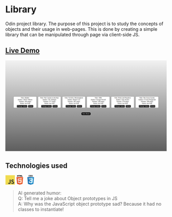 # Library

Odin project library. The purpose of this project is to study the concepts of objects and their usage in web-pages. This is done by creating a simple library that can be manipulated through page via client-side JS.

## [Live Demo](https://confucii.github.io/library/)

![Website layout image](https://raw.githubusercontent.com/Confucii/confucii/main/images/library.png)

## Technologies used

<img src="https://raw.githubusercontent.com/devicons/devicon/master/icons/javascript/javascript-original.svg" alt="javascript" width="30" height="30"/><img src="https://raw.githubusercontent.com/devicons/devicon/master/icons/html5/html5-original-wordmark.svg" alt="html5" width="30" height="30"/> <img src="https://raw.githubusercontent.com/devicons/devicon/master/icons/css3/css3-original-wordmark.svg" alt="css3" width="30" height="30"/>

> AI generated humor: <br>
> Q: Tell me a joke about Object prototypes in JS <br>
> A: Why was the JavaScript object prototype sad? Because it had no classes to instantiate! <br>
